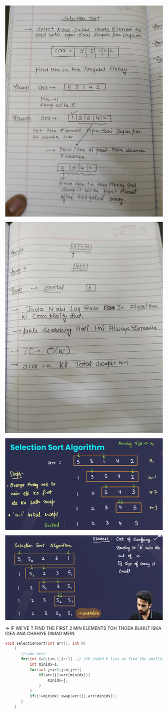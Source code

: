 ![image-1725996003516.jpg8830930992041794472.jpg](../../../../../Images/image-1725996003516.jpg8830930992041794472.jpg)

![image-1725996032692.jpg5861690428402110261.jpg](../../../../../Images/image-1725996032692.jpg5861690428402110261.jpg)

![image 13.png](../../../../../Images/image%2013.png)

![image 1 6.png](../../../../../Images/image%201%206.png)

⇒ IF WE’VE T FIND THE FIRST 2 MIN ELEMENTS TOH THODA BUHUT ISKA IDEA ANA CHAHIYE DIMAG MEIN

  

  

```C++
void selectionSort(int arr[], int n)
    {
       //code here
       for(int i=0;i<n-1;i++){  // ith inded k liye we find the smallest value
           int minidx=i;
           for(int j=i+1;j<n;j++){
               if(arr[j]<arr[minidx]){
                   minidx=j;
               }
           }
           if(i!=minidx) swap(arr[i],arr[minidx]);
       }
    }
```